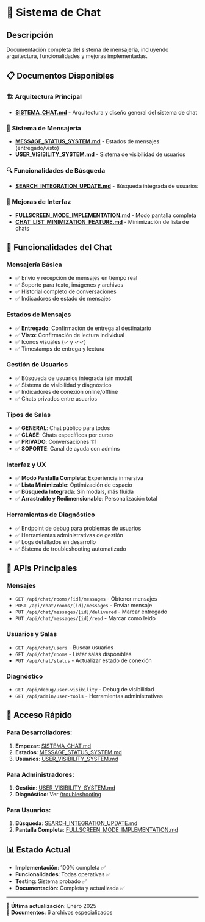 # 💬 Sistema de Chat

## Descripción
Documentación completa del sistema de mensajería, incluyendo arquitectura, funcionalidades y mejoras implementadas.

## 📋 Documentos Disponibles

### 🏗️ Arquitectura Principal
- **[SISTEMA_CHAT.md](./SISTEMA_CHAT.md)** - Arquitectura y diseño general del sistema de chat

### 📨 Sistema de Mensajería
- **[MESSAGE_STATUS_SYSTEM.md](./MESSAGE_STATUS_SYSTEM.md)** - Estados de mensajes (entregado/visto)
- **[USER_VISIBILITY_SYSTEM.md](./USER_VISIBILITY_SYSTEM.md)** - Sistema de visibilidad de usuarios

### 🔍 Funcionalidades de Búsqueda
- **[SEARCH_INTEGRATION_UPDATE.md](./SEARCH_INTEGRATION_UPDATE.md)** - Búsqueda integrada de usuarios

### 🎨 Mejoras de Interfaz
- **[FULLSCREEN_MODE_IMPLEMENTATION.md](./FULLSCREEN_MODE_IMPLEMENTATION.md)** - Modo pantalla completa
- **[CHAT_LIST_MINIMIZATION_FEATURE.md](./CHAT_LIST_MINIMIZATION_FEATURE.md)** - Minimización de lista de chats

## 🎯 Funcionalidades del Chat

### Mensajería Básica
- ✅ Envío y recepción de mensajes en tiempo real
- ✅ Soporte para texto, imágenes y archivos
- ✅ Historial completo de conversaciones
- ✅ Indicadores de estado de mensajes

### Estados de Mensajes
- ✅ **Entregado**: Confirmación de entrega al destinatario
- ✅ **Visto**: Confirmación de lectura individual
- ✅ Iconos visuales (✓ y ✓✓)
- ✅ Timestamps de entrega y lectura

### Gestión de Usuarios
- ✅ Búsqueda de usuarios integrada (sin modal)
- ✅ Sistema de visibilidad y diagnóstico
- ✅ Indicadores de conexión online/offline
- ✅ Chats privados entre usuarios

### Tipos de Salas
- ✅ **GENERAL**: Chat público para todos
- ✅ **CLASE**: Chats específicos por curso
- ✅ **PRIVADO**: Conversaciones 1:1
- ✅ **SOPORTE**: Canal de ayuda con admins

### Interfaz y UX
- ✅ **Modo Pantalla Completa**: Experiencia inmersiva
- ✅ **Lista Minimizable**: Optimización de espacio
- ✅ **Búsqueda Integrada**: Sin modals, más fluida
- ✅ **Arrastrable y Redimensionable**: Personalización total

### Herramientas de Diagnóstico
- ✅ Endpoint de debug para problemas de usuarios
- ✅ Herramientas administrativas de gestión
- ✅ Logs detallados en desarrollo
- ✅ Sistema de troubleshooting automatizado

## 🔧 APIs Principales

### Mensajes
- `GET /api/chat/rooms/[id]/messages` - Obtener mensajes
- `POST /api/chat/rooms/[id]/messages` - Enviar mensaje
- `PUT /api/chat/messages/[id]/delivered` - Marcar entregado
- `PUT /api/chat/messages/[id]/read` - Marcar como leído

### Usuarios y Salas
- `GET /api/chat/users` - Buscar usuarios
- `GET /api/chat/rooms` - Listar salas disponibles
- `PUT /api/chat/status` - Actualizar estado de conexión

### Diagnóstico
- `GET /api/debug/user-visibility` - Debug de visibilidad
- `GET /api/admin/user-tools` - Herramientas administrativas

## 🚀 Acceso Rápido

### Para Desarrolladores:
1. **Empezar**: [SISTEMA_CHAT.md](./SISTEMA_CHAT.md)
2. **Estados**: [MESSAGE_STATUS_SYSTEM.md](./MESSAGE_STATUS_SYSTEM.md)
3. **Usuarios**: [USER_VISIBILITY_SYSTEM.md](./USER_VISIBILITY_SYSTEM.md)

### Para Administradores:
1. **Gestión**: [USER_VISIBILITY_SYSTEM.md](./USER_VISIBILITY_SYSTEM.md)
2. **Diagnóstico**: Ver [/troubleshooting](../troubleshooting/)

### Para Usuarios:
1. **Búsqueda**: [SEARCH_INTEGRATION_UPDATE.md](./SEARCH_INTEGRATION_UPDATE.md)
2. **Pantalla Completa**: [FULLSCREEN_MODE_IMPLEMENTATION.md](./FULLSCREEN_MODE_IMPLEMENTATION.md)

## 📊 Estado Actual

- **Implementación**: 100% completa ✅
- **Funcionalidades**: Todas operativas ✅
- **Testing**: Sistema probado ✅
- **Documentación**: Completa y actualizada ✅

---
**📅 Última actualización**: Enero 2025  
**📁 Documentos**: 6 archivos especializados